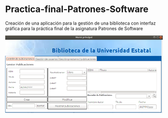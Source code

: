 # Practica-final-Patrones-Software
Creación de una aplicación para la gestión de una biblioteca con interfaz gráfica para la práctica final de la asignatura Patrones de Software

![Pagina principal](https://github.com/KevinLiebergen/Practica-final-Patrones-Software/blob/master/images/gestion_publicaciones.png)
